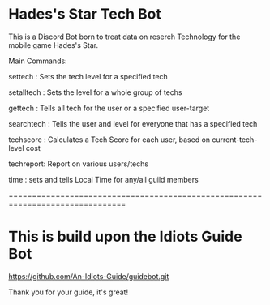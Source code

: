 # Hades's Star Tech Bot

This is a Discord Bot born to treat data on reserch Technology for the mobile game Hades's Star.

Main Commands:

settech : Sets the tech level for a specified tech

setalltech : Sets the level for a whole group of techs

gettech : Tells all tech for the user or a specified user-target

searchtech : Tells the user and level for everyone that has a specified tech

techscore : Calculates a Tech Score for each user, based on current-tech-level cost

techreport: Report on various users/techs 

time : sets and tells Local Time for any/all guild members

===============================================================================

# This is build upon the Idiots Guide Bot
https://github.com/An-Idiots-Guide/guidebot.git

Thank you for your guide, it's great!
